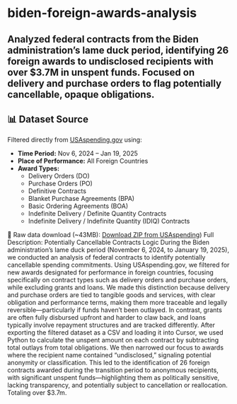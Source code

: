 # biden-foreign-awards-analysis
Analyzed federal contracts from the Biden administration’s lame duck period, identifying 26 foreign awards to undisclosed recipients with over $3.7M in unspent funds. Focused on delivery and purchase orders to flag potentially cancellable, opaque obligations.
---

## 📊 Dataset Source

Filtered directly from [USAspending.gov](https://www.usaspending.gov) using:

- **Time Period:** Nov 6, 2024 – Jan 19, 2025  
- **Place of Performance:** All Foreign Countries  
- **Award Types:**  
  - Delivery Orders (DO)  
  - Purchase Orders (PO)  
  - Definitive Contracts  
  - Blanket Purchase Agreements (BPA)  
  - Basic Ordering Agreements (BOA)  
  - Indefinite Delivery / Definite Quantity Contracts  
  - Indefinite Delivery / Indefinite Quantity (IDIQ) Contracts  

📎 Raw data download (~43MB): [Download ZIP from USAspending](https://files.usaspending.gov/generated_downloads/PrimeAwardSummariesAndSubawards_2025-04-01_H22M09S23335138.zip ))
Full Description: Potentially Cancellable Contracts Logic
During the Biden administration’s lame duck period (November 6, 2024, to January 19, 2025), we conducted an analysis of federal contracts to identify potentially cancellable spending commitments. Using USAspending.gov, we filtered for new awards designated for performance in foreign countries, focusing specifically on contract types such as delivery orders and purchase orders, while excluding grants and loans. We made this distinction because delivery and purchase orders are tied to tangible goods and services, with clear obligation and performance terms, making them more traceable and legally reversible—particularly if funds haven’t been outlayed. In contrast, grants are often fully disbursed upfront and harder to claw back, and loans typically involve repayment structures and are tracked differently. After exporting the filtered dataset as a CSV and loading it into Cursor, we used Python to calculate the unspent amount on each contract by subtracting total outlays from total obligations. We then narrowed our focus to awards where the recipient name contained “undisclosed,” signaling potential anonymity or classification. This led to the identification of 26 foreign contracts awarded during the transition period to anonymous recipients, with significant unspent funds—highlighting them as politically sensitive, lacking transparency, and potentially subject to cancellation or reallocation. Totaling over $3.7m. 

